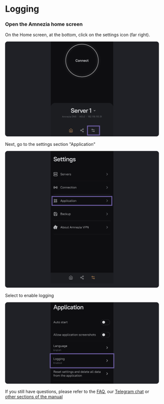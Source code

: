 # Logging



### Open the Amnezia home screen


On the Home screen, at the bottom, click on the settings icon (far right).

![instruction 1](https://raw.githubusercontent.com/amnezia-vpn/amnezia.org-content/master/docs/en/instructions/22_logging/img/l_en_1.png)

Next, go to the settings section "Application"

![instruction 1](https://raw.githubusercontent.com/amnezia-vpn/amnezia.org-content/master/docs/en/instructions/22_logging/img/l_en_2.png)

Select to enable logging

![instruction 1](https://raw.githubusercontent.com/amnezia-vpn/amnezia.org-content/master/docs/en/instructions/22_logging/img/l_en_3.png)
 
 If you still have questions, please refer to the [FAQ], our [Telegram chat] or [other sections of the manual]


[amnezia-site-ext-link]: https://amnezia-web-nx1r.vercel.app
[about-int-link]: /about
[FAQ]: ../faq
[telegram chat]: https://t.me/amnezia_vpn_en
[other sections of the manual]: ../instructions







